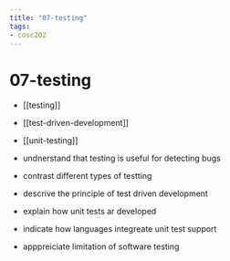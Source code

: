 ```yaml
---
title: "07-testing"
tags: 
- cosc202
---
```


# 07-testing

- [[testing]]
- [[test-driven-development]]
- [[unit-testing]]

- undnerstand that testing is useful for detecting bugs
- contrast different types of testting
- descrive the principle of test driven development
- explain how unit tests ar developed
- indicate how languages integreate unit test support
- apppreiciate limitation of software testing
